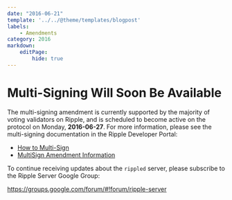 ```yaml
---
date: "2016-06-21"
template: '../../@theme/templates/blogpost'
labels:
    - Amendments
category: 2016
markdown:
    editPage:
        hide: true
---
```

# Multi-Signing Will Soon Be Available

The multi-signing amendment is currently supported by the majority of voting validators on Ripple, and is scheduled to become active on the protocol on Monday, **2016-06-27**. For more information, please see the multi-signing documentation in the Ripple Developer Portal:

* [How to Multi-Sign](https://ripple.com/build/how-to-multi-sign/)
* [MultiSign Amendment Information](https://ripple.com/build/amendments/#multisign)

To continue receiving updates about the `rippled` server, please subscribe to the Ripple Server Google Group:

<https://groups.google.com/forum/#!forum/ripple-server>
